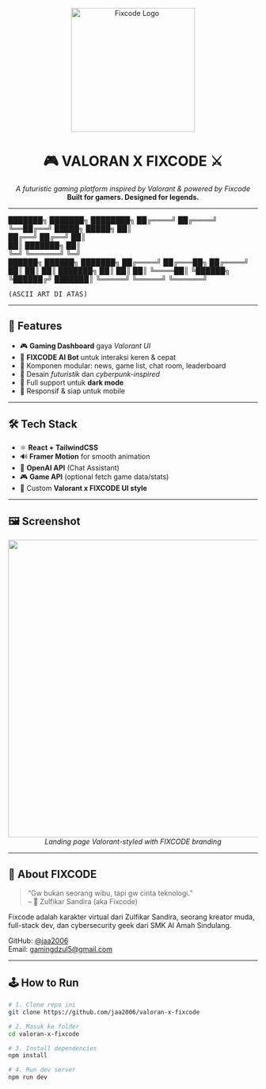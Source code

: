 <!-- README.md -->

<p align="center">
  <img src="https://i.imgur.com/xG4xTLO.png" width="250" alt="Fixcode Logo" />
</p>

<h1 align="center">🎮 VALORAN X FIXCODE ⚔️</h1>

<p align="center">
  <i>A futuristic gaming platform inspired by Valorant & powered by Fixcode</i><br>
  <b>Built for gamers. Designed for legends.</b>
</p>

---
███████╗   ███████╗   ████████╗
██╔════╝   ██╔════╝   ╚══██╔══╝
█████╗     █████╗       ██║   
██╔══╝     ██╔══╝       ██║   
██║        ███████╗     ██║   
╚═╝        ╚══════╝     ╚═╝   
   ██████╗   ██████╗   ███████╗
  ██╔════╝  ██╔═══██╗  ██╔════╝
  ██║       ██║   ██║  ███████╗
  ██║       ██║   ██║  ╚════██║
  ╚██████╗  ╚██████╔╝  ███████║
   ╚═════╝   ╚═════╝   ╚══════╝

<p align="center">
<pre>
(ASCII ART DI ATAS)
</pre>
</p>

---

## 🚀 Features
- 🎮 **Gaming Dashboard** gaya *Valorant UI*
- 🤖 **FIXCODE AI Bot** untuk interaksi keren & cepat
- 🧩 Komponen modular: news, game list, chat room, leaderboard
- 🎨 Desain *futuristik* dan *cyberpunk-inspired*
- 🌙 Full support untuk **dark mode**
- 📱 Responsif & siap untuk mobile

---

## 🛠️ Tech Stack
- ⚛️ **React + TailwindCSS**
- 🔊 **Framer Motion** for smooth animation
- 🧠 **OpenAI API** (Chat Assistant)
- 🎮 **Game API** (optional fetch game data/stats)
- 🎨 Custom **Valorant x FIXCODE UI style**

---

## 🖼️ Screenshot
<p align="center">
  <img src="https://i.imgur.com/XYZabc1.png" width="600"/>
  <br>
  <i>Landing page Valorant-styled with FIXCODE branding</i>
</p>

---

## 🧠 About FIXCODE

> “Gw bukan seorang wibu, tapi gw cinta teknologi.”  
> – 🧢 Zulfikar Sandira (aka Fixcode)

Fixcode adalah karakter virtual dari Zulfikar Sandira, seorang kreator muda, full-stack dev, dan cybersecurity geek dari SMK Al Amah Sindulang.

GitHub: [@jaa2006](https://github.com/jaa2006)  
Email: gamingdzul5@gmail.com

---

## 🕹️ How to Run
```bash
# 1. Clone repo ini
git clone https://github.com/jaa2006/valoran-x-fixcode

# 2. Masuk ke folder
cd valoran-x-fixcode

# 3. Install dependencies
npm install

# 4. Run dev server
npm run dev

